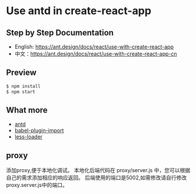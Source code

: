 # Use antd in create-react-app

## Step by Step Documentation

- English: https://ant.design/docs/react/use-with-create-react-app
- 中文：https://ant.design/docs/react/use-with-create-react-app-cn

## Preview

```bash
$ npm install
$ npm start
```

## What more

- [antd](http://github.com/ant-design/ant-design/)
- [babel-plugin-import](http://github.com/ant-design/babel-plugin-import/)
- [less-loader](https://github.com/webpack/less-loader)
## proxy 
添加proxy,便于本地化调试。
本地化后端代码在 proxy/server.js 中，您可以根据自己的需求添加相应的响应返回。
后端使用的端口是5002,如需修改请自行修改 proxy.server.js中的端口。
